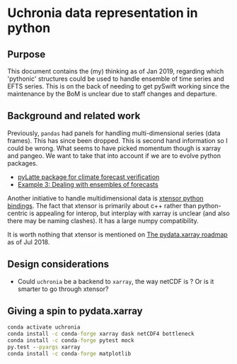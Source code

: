 # Uchronia data representation in python

## Purpose

This document contains the (my) thinking as of Jan 2019, regarding which 'pythonic' structures could be used to handle ensemble of time series and EFTS series. This is on the back of needing to get pySwift working since the maintenance by the BoM is unclear due to staff changes and departure.

## Background and related work

Previously, `pandas` had panels for handling multi-dimensional series (data frames). This has since been dropped. This is second hand information so I could be wrong. What seems to have picked momentum though is xarray and pangeo. We want to take that into account if we are to evolve python packages.

* [pyLatte package for climate forecast verification](https://research.csiro.au/dfp/wp-content/uploads/sites/148/2018/05/Hobart_workshop-dougie.pdf)
* [Example 3: Dealing with ensembles of forecasts](http://meteo.unican.es/work/xarray_seminar/xArray_seminar.html#example3)

Another initiative to handle multidimensional data is [xtensor python bindings](https://github.com/QuantStack/xtensor-python). The fact that xtensor is primarily about c++ rather than python-centric is appealing for interop, but interplay with xarray is unclear (and also there may be naming clashes). It has a large numpy compatibility.

It is worth nothing that xtensor is mentioned on [The pydata.xarray roadmap](https://github.com/pydata/xarray/blob/master/doc/roadmap.rst) as of Jul 2018.

## Design considerations

* Could `uchronia` be a backend to `xarray`, the way netCDF is ? Or is it smarter to go through xtensor?

## Giving a spin to pydata.xarray

```bat
conda activate uchronia
conda install -c conda-forge xarray dask netCDF4 bottleneck
conda install -c conda-forge pytest mock
py.test --pyargs xarray
conda install -c conda-forge matplotlib
```
